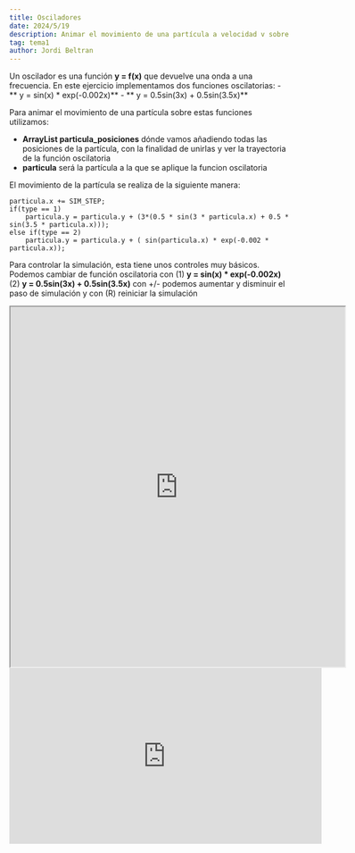 ```yaml
---
title: Osciladores
date: 2024/5/19
description: Animar el movimiento de una partícula a velocidad v sobre las dos funciones oscilatorias.
tag: tema1
author: Jordi Beltran
---
```

Un oscilador es una función **y = f(x)** que devuelve una onda a una frecuencia. En este ejercicio implementamos dos funciones oscilatorias:
    - ** y = sin(x) * exp(-0.002x)**
    - ** y = 0.5sin(3x) + 0.5sin(3.5x)**

 Para animar el movimiento de una partícula sobre estas funciones utilizamos:
 - **ArrayList<PVector> particula_posiciones** dónde vamos añadiendo todas las posiciones de la partícula, con la finalidad de unirlas y ver la trayectoria de la función oscilatoria
 - **particula** será la partícula a la que se aplique la funcion oscilatoria

El movimiento de la partícula se realiza de la siguiente manera:
```
particula.x += SIM_STEP;
if(type == 1)
    particula.y = particula.y + (3*(0.5 * sin(3 * particula.x) + 0.5 *  sin(3.5 * particula.x)));
else if(type == 2)
    particula.y = particula.y + ( sin(particula.x) * exp(-0.002 * particula.x));
```
Para controlar la simulación, esta tiene unos controles muy básicos. Podemos cambiar de función oscilatoria con (1) **y = sin(x) * exp(-0.002x)** (2) **y = 0.5sin(3x) + 0.5sin(3.5x)** con +/- podemos aumentar y disminuir el paso de simulación y con (R) reiniciar la simulación

<div align="center">

<iframe src="https://editor.p5js.org/beltranj/full/bj4AXu49z" width="600" height="645"></iframe>

<br>

<iframe width="560" height="315" src="https://www.youtube.com/embed/urubeJxCnVs?si=uC40ecXSOUxmYPlu" title="YouTube video player" frameborder="0" allow="accelerometer; autoplay; clipboard-write; encrypted-media; gyroscope; picture-in-picture; web-share" referrerpolicy="strict-origin-when-cross-origin" allowfullscreen></iframe>

</div>